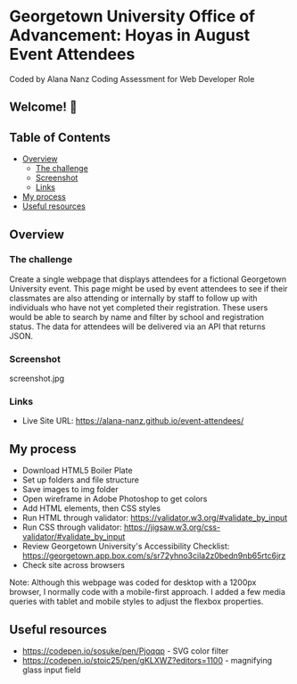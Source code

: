 # Georgetown University Office of Advancement: Hoyas in August Event Attendees

Coded by Alana Nanz
Coding Assessment for Web Developer Role

## Welcome! 👋

## Table of Contents
- [Overview](#overview)
  - [The challenge](#the-challenge)
  - [Screenshot](#screenshot)
  - [Links](#links)
- [My process](#my-process)
- [Useful resources](#useful-resources)

## Overview

### The challenge
Create a single webpage that displays attendees for a fictional Georgetown University event. This page might be used by event attendees to see if their classmates are also attending or internally by staff to follow up with individuals who have not yet completed their registration. These users would be able to search by name and filter by school and registration status. The data for attendees will be delivered via an API that returns JSON.

### Screenshot
screenshot.jpg

### Links
- Live Site URL: https://alana-nanz.github.io/event-attendees/

## My process
- Download HTML5 Boiler Plate
- Set up folders and file structure
- Save images to img folder
- Open wireframe in Adobe Photoshop to get colors
- Add HTML elements, then CSS styles
- Run HTML through validator: https://validator.w3.org/#validate_by_input
- Run CSS through validator: https://jigsaw.w3.org/css-validator/#validate_by_input
- Review Georgetown University's Accessibility Checklist: https://georgetown.app.box.com/s/sr72yhno3cila2z0bedn9nb65rtc6jrz
- Check site across browsers

Note: Although this webpage was coded for desktop with a 1200px browser, I normally code with a mobile-first approach. I added a few media queries with tablet and mobile styles to adjust the flexbox properties.

## Useful resources
- https://codepen.io/sosuke/pen/Pjoqqp - SVG color filter
- https://codepen.io/stoic25/pen/gKLXWZ?editors=1100 - magnifying glass input field